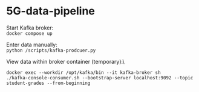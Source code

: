 # 5G-data-pipeline
Start Kafka broker:\
`docker compose up`

Enter data manually:\
`python /scripts/kafka-prodcuer.py`

View data within broker container (temporary):\
```
docker exec --workdir /opt/kafka/bin --it kafka-broker sh
./kafka-console-consumer.sh --bootstrap-server localhost:9092 --topic student-grades --from-beginning
```